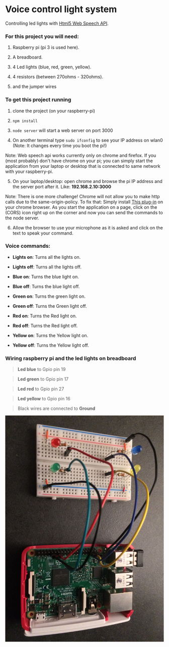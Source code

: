 # Voice control light system

Controlling led lights with [Html5 Web Speech API](https://developer.mozilla.org/en-US/docs/Web/API/Web_Speech_API).

### For this project you will need:

1. Raspberry pi (pi 3 is used here).

2. A breadboard.

3. 4 Led lights (blue, red, green, yellow).

4. 4 resistors (between 270ohms - 320ohms).

5. and the jumper wires

### To get this project running

1. clone the project (on your raspberry-pi)

2. `npm install`

3. `node server` will start a web server on port 3000

4. On another terminal type `sudo ifconfig` to see your IP address on wlan0 (Note: It changes every time you boot the pi!)

Note: Web speech api works currently only on chrome and firefox. If you (most probably) don't have chrome on your pi; you can
simply start the application from your laptop or desktop that is connected to same network with your raspberry-pi.

5. On your laptop/desktop: open chrome and browse the pi IP address and the server port after it. Like: **192.168.2.10:3000**

Note: There is one more challenge! Chrome will not allow you to make http calls due to the same-origin-policy. To fix that:
Simply install [This plug-in](https://chrome.google.com/webstore/detail/allow-control-allow-origi/nlfbmbojpeacfghkpbjhddihlkkiljbi?hl=en)
on your chrome browser. As you start the application on a page, click on the (CORS) icon right up on the corner and now you can send
the commands to the node server.

6. Allow the browser to use your microphone as it is asked and click on the text to speak your command.


### Voice commands:

- **Lights on**: Turns all the lights on.

- **Lights off**: Turns all the lights off.

- **Blue on**: Turns the blue light on.

- **Blue off**: Turns the blue light off.

- **Green on**: Turns the green light on.

- **Green off**: Turns the Green light off.

- **Red on**: Turns the Red light on.

- **Red off**: Turns the Red light off.

- **Yellow on**: Turns the Yellow light on.

- **Yellow off**: Turns the Yellow light off.

### Wiring raspberry pi and the led lights on breadboard

> **Led blue** to Gpio pin 19

> **Led green** to Gpio pin 17

> **Led red** to Gpio pin 27

> **Led yellow** to Gpio pin 16

> Black wires are connected to **Ground**

!['Wiring pi'](screenshots/wiring.jpg)